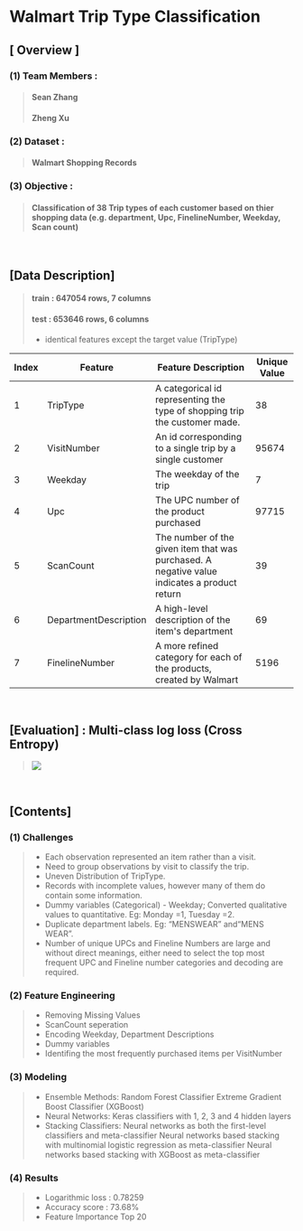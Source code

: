 # Walmart Trip Type Classification
## [ Overview ]
### (1) Team Members : 
> #### Sean Zhang
> #### Zheng Xu
### (2) Dataset :
> #### Walmart Shopping Records

### (3) Objective :
> #### Classification of 38 Trip types of each customer based on thier shopping data (e.g. department, Upc, FinelineNumber, Weekday, Scan count) 
<br>

## [Data Description]

> #### train : 647054 rows, 7 columns
> #### test : 653646 rows, 6 columns
> - identical features except the target value (TripType)

| Index | Feature               | Feature Description                                  | Unique Value |
|-------|-----------------------|----------------------------------------------|--------|
| 1     | TripType              | A categorical id representing the type of shopping trip the customer made.                                       | 38     |
| 2     | VisitNumber           | An id corresponding to a single trip by a single customer                              | 95674  |
| 3     | Weekday               | The weekday of the trip                    | 7      |
| 4     | Upc                   | The UPC number of the product purchased                  | 97715  |
| 5     | ScanCount             | The number of the given item that was purchased. A negative value indicates a product return          | 39     |
| 6     | DepartmentDescription | A high-level description of the item's department                                | 69     |
| 7     | FinelineNumber        | A more refined category for each of the products, created by Walmart | 5196   |


<br>

## [Evaluation] : Multi-class log loss (Cross Entropy)
> ![](https://github.com/yunah0515/dss7_SWYA_walmart/blob/master/image/evaluation.png?raw=true)
<br>

## [Contents]

### (1) Challenges
> - Each observation represented an item rather than a visit. 
> - Need to group observations by visit to classify the trip.
> - Uneven Distribution of TripType.
> - Records with incomplete values, however many of them do contain some information.
> - Dummy variables (Categorical) - Weekday; Converted qualitative values to quantitative. Eg: Monday =1, Tuesday =2.
> - Duplicate department labels. Eg: “MENSWEAR” and“MENS WEAR”.
> - Number of unique UPCs and Fineline Numbers are large and without direct meanings, either need to select the top most frequent UPC and Fineline number categories and decoding are required.


### (2) Feature Engineering
> - Removing Missing Values
> - ScanCount seperation
> - Encoding Weekday, Department Descriptions
> - Dummy variables
> - Identifing the most frequently purchased items per VisitNumber

### (3) Modeling
> - Ensemble Methods:
Random Forest Classifier
Extreme Gradient Boost Classifier (XGBoost)
> - Neural Networks:
Keras classifiers with 1, 2, 3 and 4 hidden layers
> - Stacking Classifiers:
Neural networks as both the first-level classifiers and meta-classifier
Neural networks based stacking with multinomial logistic regression as meta-classifier
Neural networks based stacking with XGBoost as meta-classifier


### (4) Results
> - Logarithmic loss : 0.78259
> - Accuracy score : 73.68%
> - Feature Importance Top 20

